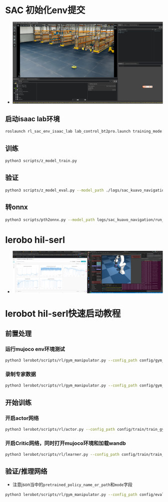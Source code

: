 # SAC 初始化env提交
* ![环境演示](./IMG/image.png)

## 启动isaac lab环境
```bash
roslaunch rl_sac_env_isaac_lab lab_control_bt2pro.launch training_mode:=true
```

## 训练
```bash
python3 scripts/z_model_train.py
```

## 验证
```bash
python3 scripts/z_model_eval.py --model_path ./logs/sac_kuavo_navigation/run_20250619_115642/checkpoints/model_ep1500.pth 
```

## 转onnx
```bash
python3 scripts/pth2onnx.py --model_path logs/sac_kuavo_navigation/run_20250619_115642/checkpoints/model_ep1500.pth --output_path logs/sac_kuavo_navigation/run_20250619_115642/onnx/model_ep1500.onnx
```

# lerobo hil-serl
* ![lerobo-rlpd](./IMG/lerobo-rlpd.jpg)
# lerobot hil-serl快速启动教程
## 前置处理
### 运行mujoco env环境测试
```bash
python3 lerobot/scripts/rl/gym_manipulator.py --config_path config/gym_collect/gym_hil_env_xbox_null.json
```

### 录制专家数据
```bash
python3 lerobot/scripts/rl/gym_manipulator.py --config_path config/gym_collect/gym_hil_env_xbox_record.json
```

## 开始训练
### 开启actor网络
```bash
python3 lerobot/scripts/rl/actor.py --config_path config/train/train_gym_hil_env_xbox.json
``` 

### 开启Critic网络，同时打开mujoco环境和加载wandb
```bash
python3 lerobot/scripts/rl/learner.py --config_path config/train/train_gym_hil_env_xbox.json 
```

## 验证/推理网络
* 注意json当中的`pretrained_policy_name_or_path`和`mode`字段
```bash
python3 lerobot/scripts/rl/gym_manipulator.py --config_path config/eval/gym_hil_env_xbox_eval.json
```